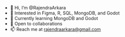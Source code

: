 - 👋 Hi, I’m @RajendraArkara
- 👀 Interested in Figma, R, SQL, MongoDB, and Godot
- 🌱 Currently learning MongoDB and Godot
- 💞️ Open to collaborations 
- 📫 Reach me at rajendraarkara@gmail.com

<!---
RajendraArkara/RajendraArkara is a ✨ special ✨ repository because its `README.md` (this file) appears on your GitHub profile.
You can click the Preview link to take a look at your changes.
--->
